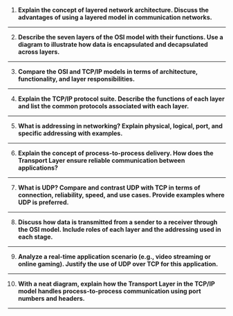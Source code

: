 
1. **Explain the concept of layered network architecture. Discuss the advantages of using a layered model in communication networks.**  
---

2. **Describe the seven layers of the OSI model with their functions. Use a diagram to illustrate how data is encapsulated and decapsulated across layers.**  
---

3. **Compare the OSI and TCP/IP models in terms of architecture, functionality, and layer responsibilities.**  
---

4. **Explain the TCP/IP protocol suite. Describe the functions of each layer and list the common protocols associated with each layer.**  
---

5. **What is addressing in networking? Explain physical, logical, port, and specific addressing with examples.**  
---

6. **Explain the concept of process-to-process delivery. How does the Transport Layer ensure reliable communication between applications?**  
---

7. **What is UDP? Compare and contrast UDP with TCP in terms of connection, reliability, speed, and use cases. Provide examples where UDP is preferred.**  
---

8. **Discuss how data is transmitted from a sender to a receiver through the OSI model. Include roles of each layer and the addressing used in each stage.**  
---

9. **Analyze a real-time application scenario (e.g., video streaming or online gaming). Justify the use of UDP over TCP for this application.**  
---

10. **With a neat diagram, explain how the Transport Layer in the TCP/IP model handles process-to-process communication using port numbers and headers.**  
---
